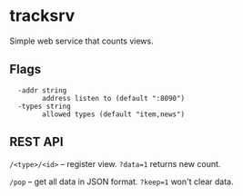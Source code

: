 # tracksrv
Simple web service that counts views.

## Flags
```
  -addr string
        address listen to (default ":8090")
  -types string
        allowed types (default "item,news")
```
## REST API

`/<type>/<id>` – register view. `?data=1` returns new count.

`/pop` – get all data in JSON format. `?keep=1` won't clear data.

